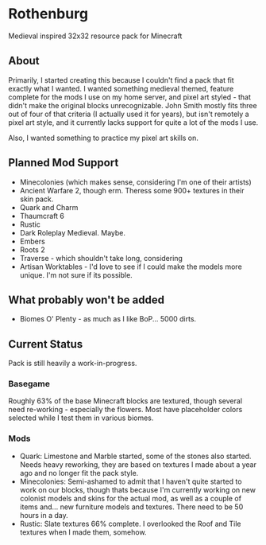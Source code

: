# Rothenburg
Medieval inspired 32x32 resource pack for Minecraft

## About
Primarily, I started creating this because I couldn't find a pack that fit exactly what I wanted. I wanted something medieval themed, feature complete for the mods I use on my home server, and pixel art styled - that didn't make the original blocks unrecognizable.
John Smith mostly fits three out of four of that criteria (I actually used it for years), but isn't remotely a pixel art style, and it currently lacks support for quite a lot of the mods I use.

Also, I wanted something to practice my pixel art skills on.

## Planned Mod Support
* Minecolonies (which makes sense, considering I'm one of their artists)
* Ancient Warfare 2, though erm. Theress some 900+ textures in their skin pack.
* Quark and Charm
* Thaumcraft 6
* Rustic
* Dark Roleplay Medieval. Maybe.
* Embers
* Roots 2
* Traverse - which shouldn't take long, considering
* Artisan Worktables - I'd love to see if I could make the models more unique. I'm not sure if its possible.

## What probably won't be added
* Biomes O' Plenty - as much as I like BoP... 5000 dirts.

## Current Status
Pack is still heavily a work-in-progress.

### Basegame
Roughly 63% of the base Minecraft blocks are textured, though several need re-working - especially the flowers. Most have placeholder colors selected while I test them in various biomes.

### Mods
* Quark: Limestone and Marble started, some of the stones also started. Needs heavy reworking, they are based on textures I made about a year ago and no longer fit the pack style.
* Minecolonies: Semi-ashamed to admit that I haven't quite started to work on our blocks, though thats because I'm currently working on new colonist models and skins for the actual mod, as well as a couple of items and... new furniture models and textures. There need to be 50 hours in a day.
* Rustic: Slate textures 66% complete. I overlooked the Roof and Tile textures when I made them, somehow.


